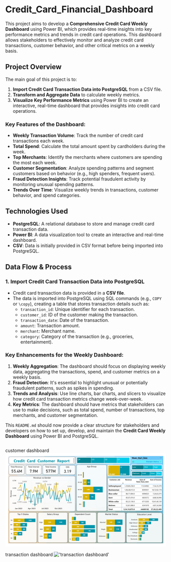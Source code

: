 # Credit_Card_Financial_Dashboard

This project aims to develop a **Comprehensive Credit Card Weekly Dashboard** using Power BI, which provides real-time insights into key performance metrics and trends in credit card operations. This dashboard allows stakeholders to effectively monitor and analyze credit card transactions, customer behavior, and other critical metrics on a weekly basis.

## Project Overview

The main goal of this project is to:

1. **Import Credit Card Transaction Data into PostgreSQL** from a CSV file.
2. **Transform and Aggregate Data** to calculate weekly metrics.
3. **Visualize Key Performance Metrics** using Power BI to create an interactive, real-time dashboard that provides insights into credit card operations.

### Key Features of the Dashboard:

- **Weekly Transaction Volume**: Track the number of credit card transactions each week.
- **Total Spend**: Calculate the total amount spent by cardholders during the week.
- **Top Merchants**: Identify the merchants where customers are spending the most each week.
- **Customer Segmentation**: Analyze spending patterns and segment customers based on behavior (e.g., high spenders, frequent users).
- **Fraud Detection Insights**: Track potential fraudulent activity by monitoring unusual spending patterns.
- **Trends Over Time**: Visualize weekly trends in transactions, customer behavior, and spend categories.

## Technologies Used

- **PostgreSQL**: A relational database to store and manage credit card transaction data.
- **Power BI**: A data visualization tool to create an interactive and real-time dashboard.
- **CSV**: Data is initially provided in CSV format before being imported into PostgreSQL.
  
## Data Flow & Process

### 1. Import Credit Card Transaction Data into PostgreSQL

- Credit card transaction data is provided in a **CSV file**.
- The data is imported into PostgreSQL using SQL commands (e.g., `COPY` or `\copy`), creating a table that stores transaction details such as:
  - `transaction_id`: Unique identifier for each transaction.
  - `customer_id`: ID of the customer making the transaction.
  - `transaction_date`: Date of the transaction.
  - `amount`: Transaction amount.
  - `merchant`: Merchant name.
  - `category`: Category of the transaction (e.g., groceries, entertainment).


### Key Enhancements for the Weekly Dashboard:

1. **Weekly Aggregation**: The dashboard should focus on displaying weekly data, aggregating the transactions, spend, and customer metrics on a weekly basis.
2. **Fraud Detection**: It's essential to highlight unusual or potentially fraudulent patterns, such as spikes in spending.
3. **Trends and Analysis**: Use line charts, bar charts, and slicers to visualize how credit card transaction metrics change week-over-week.
4. **Key Metrics**: The dashboard should have metrics that stakeholders can use to make decisions, such as total spend, number of transactions, top merchants, and customer segmentation.

This `README.md` should now provide a clear structure for stakeholders and developers on how to set up, develop, and maintain the **Credit Card Weekly Dashboard** using Power BI and PostgreSQL.

```bash
```
customer dashboard
!['customer dashboard'](./Dashboard-Customer_page.jpg)

transaction dashboard
!['transaction dashboard'](./Output/Dashboard-Transaction.jpg')

```

